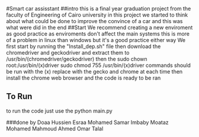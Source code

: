#Smart car assisstant
##intro
this is a final year graduation project from the faculty of Engineering of Cairo university in this project we started to think about what could be done to improve the convince of a car and this was what were did in the end
##Start
We recommend creating a new enviroment as good practice as enviroments don't affect the main systems this is more of a problem in linux than windows but it's a good practice either way
We first start by running the "Install_dep.sh" file
then download the chromedriver and geckodriver and extract them to /usr/bin/(chromedriver/geckodriver)
then the 
sudo chown root:/usr/bin/(x)driver
sudo chmod 755 /usr/bin/(x)driver
commands should be run with the (x) replace with the gecko and chrome at each time
then install the chrome web browser and the code is ready to be ran

## To Run 
to run the code just use the 
python main.py
 
 ###done by
 Doaa Hussien
 Esraa Mohamed
 Samar Imbaby
 Moataz Mohamed
 Mahmoud Ahmed
 Omar Talal
